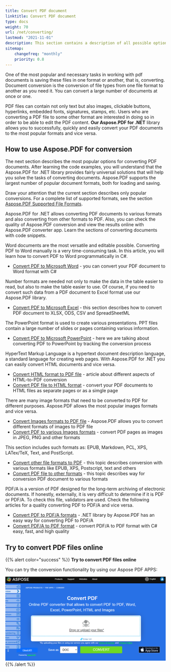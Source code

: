 ```yaml
---
title: Convert PDF document
linktitle: Convert PDF document
type: docs
weight: 70
url: /net/converting/
lastmod: "2021-11-01"
description: This section contains a description of all possible options for converting PDF documents on C# using Aspose.PDF library.
sitemap:
    changefreq: "monthly"
    priority: 0.8
---
```


One of the most popular and necessary tasks in working with pdf documents is saving these files in one format or another, that is, converting. Document conversion is the conversion of file types from one file format to another as you need it. You can convert a large number of documents at once or one.

PDF files can contain not only text but also images, clickable buttons, hyperlinks, embedded fonts, signatures, stamps, etc. Users who are converting a PDF file to some other format are interested in doing so in order to be able to edit the PDF content.
**Our Aspose.PDF for .NET** library allows you to successfully, quickly and easily convert your PDF documents to the most popular formats and vice versa.

## How to use Aspose.PDF for conversion

The next section describes the most popular options for converting PDF documents.
After learning the code examples, you will understand that the Aspose.PDF for .NET library provides fairly universal solutions that will help you solve the tasks of converting documents.
Aspose.PDF supports the largest number of popular document formats, both for loading and saving.

Draw your attention that the current section describes only popular conversions.
For a complete list of supported formats, see the section [Aspose.PDF Supported File Formats](https://docs.aspose.com/pdf/net/supported-file-formats/).

Aspose.PDF for .NET allows converting PDF documents to various formats and also converting from other formats to PDF. Also, you can check the quality of Aspose.PDF conversion and view the results online with Aspose.PDF converter app. Learn the sections of converting documents with code snippets.

Word documents are the most versatile and editable possible. Converting PDF to Word manually is a very time-consuming task. In this article, you will learn how to convert PDF to Word programmatically in C#.

- [Convert PDF to Microsoft Word](/pdf/net/convert-pdf-to-word/) - you can convert your PDF document to Word format with C#

Number formats are needed not only to make the data in the table easier to read, but also to make the table easier to use. Of course, if you need to convert such data from a PDF document to Excel format use our Aspose.PDF library.

- [Convert PDF to Microsoft Excel](/pdf/net/convert-pdf-to-excel/) - this section describes how to convert PDF document to XLSX, ODS, CSV and SpreadSheetML

The PowerPoint format is used to create various presentations. PPT files contain a large number of slides or pages containing various information.

- [Convert PDF to Microsoft PowerPoint](/pdf/net/convert-pdf-to-powerpoint/) - here we are talking about converting PDF to PowerPoint by tracking the conversion process

HyperText Markup Language is a hypertext document description language, a standard language for creating web pages. With Aspose.PDF for .NET you can easily convert HTML documents and vice versa.

- [Convert HTML format to PDF file](/pdf/net/convert-html-to-pdf/) - article about different aspects of HTML-to-PDF conversion
- [Convert PDF file to HTML format](/pdf/net/convert-pdf-to-html/) - convert your PDF documents to HTML files as separate pages or as a simgle page

There are many image formats that need to be converted to PDF for different purposes. Aspose.PDF allows the most popular images formats and vice versa.

- [Convert Images formats to PDF file](/pdf/net/convert-images-format-to-pdf/) - Aspose.PDF allows you to convert different formats of images to PDF file
- [Convert PDF to various Images formats](/pdf/net/convert-pdf-to-images-format/) - convert PDF pages as images in JPEG, PNG and other formats

This section includes such formats as: EPUB, Markdown, PCL, XPS, LATex/TeX, Text, and PostScript.

- [Convert other file formats to PDF](/pdf/net/convert-other-files-to-pdf/) - this topic describes conversion with various formats like EPUB, XPS, Postscript, text and others
- [Convert PDF file to other formats](/pdf/net/convert-pdf-to-other-files/) - this topic describes way for conversion PDF document to various formats

PDF/A is a version of PDF designed for the long-term archiving of electronic documents.
If honestly, externally, it is very difficult to determine if it is PDF or PDF/A. To check this file, validators are used. Check the following articles for a quality converting PDF to PDF/A and vice versa.

- [Convert PDF to PDF/A formats](/pdf/net/convert-pdf-to-pdfa/) - .NET library by Aspose.PDF has an easy way for converting PDF to PDF/A
- [Convert PDF/A to PDF format](/pdf/net/convert-pdfa-to-pdf/) - convert PDF/A to PDF format with C# easy, fast, and high quality

## Try to convert PDF files online

{{% alert color="success" %}}
**Try to convert PDF files online**

You can try the conversion functionality by using our Aspose PDF APPS:

[![Aspose PDF APP](app.png)](https://products.aspose.app/pdf/conversion)
{{% /alert %}}

